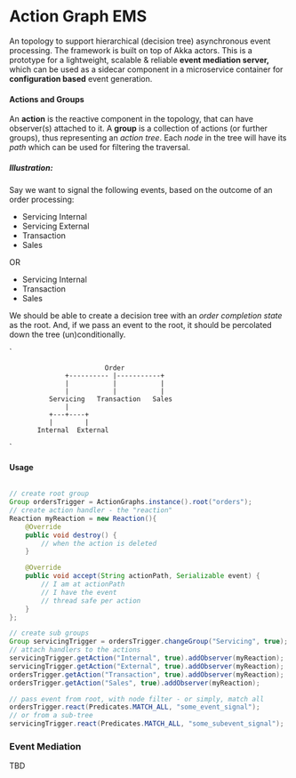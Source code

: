 # Action Graph EMS
An topology to support hierarchical (decision tree) asynchronous event processing. The framework is built on top of Akka actors. This is a prototype for a lightweight, scalable & reliable __event mediation server,__ which can be used as a sidecar component in a microservice container for __configuration based__ event generation.

#### Actions and Groups
An __action__ is the reactive component in the topology, that can have observer(s) attached to it. A __group__ is a collection of actions (or further groups), thus representing an _action tree_. Each _node_ in the tree will have its _path_ which can be used for filtering the traversal.

##### _Illustration:_ 
Say we want to signal the following events, based on the outcome of an order processing: 
- Servicing Internal
- Servicing External
- Transaction
- Sales
 
 OR
 
- Servicing Internal
- Transaction
- Sales

We should be able to create a decision tree with an _order completion state_ as the root. And, if we pass an event to the root, it should be percolated down the tree (un)conditionally. 

`

                            Order
                  +---------- |-----------+
                  |           |           |
                  |           |           |
              Servicing   Transaction   Sales
                  |
              +---+----+
              |        |
           Internal  External
`
#### Usage
```java

// create root group
Group ordersTrigger = ActionGraphs.instance().root("orders");
// create action handler - the "reaction"
Reaction myReaction = new Reaction(){
    @Override
    public void destroy() {
        // when the action is deleted
    }

    @Override
    public void accept(String actionPath, Serializable event) {
        // I am at actionPath
        // I have the event
        // thread safe per action
    }
};

// create sub groups
Group servicingTrigger = ordersTrigger.changeGroup("Servicing", true);
// attach handlers to the actions
servicingTrigger.getAction("Internal", true).addObserver(myReaction);
servicingTrigger.getAction("External", true).addObserver(myReaction);
ordersTrigger.getAction("Transaction", true).addObserver(myReaction);
ordersTrigger.getAction("Sales", true).addObserver(myReaction);

// pass event from root, with node filter - or simply, match all
ordersTrigger.react(Predicates.MATCH_ALL, "some_event_signal");
// or from a sub-tree
servicingTrigger.react(Predicates.MATCH_ALL, "some_subevent_signal");
```
### Event Mediation
TBD
